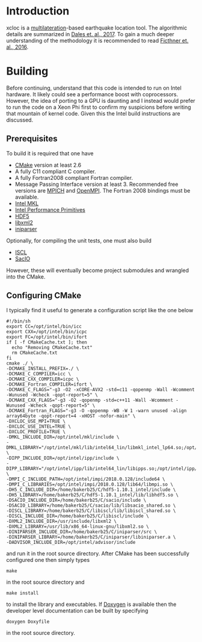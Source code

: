 # Introduction

xcloc is a [multilateration](https://en.wikipedia.org/wiki/Multilateration)-based earthquake location tool.  The algorithmic details are summarized in [Dales et. al., 2017](https://github.com/bakerb845/xcloc/blob/master/docs/DalesGJI-2017.pdf).  To gain a much deeper understanding of the methodology it is recommended to read [Ficthner et. al., 2016](  https://github.com/bakerb845/xcloc/blob/master/docs/Fichtner2016.pdf).

# Building

Before continuing, understand that this code is intended to run on Intel hardware.  It likely could see a performance boost with coprocessors.  However, the idea of porting to a GPU is daunting and I instead would prefer to run the code on a Xeon Phi first to confirm my suspicions before writing that mountain of kernel code.  Given this the Intel build instructions are discussed.

## Prerequisites

To build it is required that one have 

- [CMake](https://cmake.org/) version at least 2.6
- A fully C11 compliant C compiler.
- A fully Fortran2008 compliant Fortran compiler.
- Message Passing Interface version at least 3.  Recommended free versions are [MPICH](https://www.mpich.org/) and [OpenMPI](https://www.open-mpi.org/).  The Fortran 2008 bindings must be available.
- [Intel MKL](https://software.intel.com/en-us/mkl)
- [Intel Performance Primitives](https://software.intel.com/en-us/intel-ipp)
- [HDF5](https://support.hdfgroup.org/HDF5/)
- [libxml2](http://xmlsoft.org/) 
- [iniparser](https://github.com/ndevilla/iniparser)

Optionally, for compiling the unit tests, one must also build

- [ISCL](https://gitlab.isti.com/bbaker/iscl)
- [SacIO](https://gitlab.isti.com/bbaker/sacio)

However, these will eventually become project submodules and wrangled into the CMake.

## Configuring CMake

I typically find it useful to generate a configuration script like the one below

    #!/bin/sh
    export CC=/opt/intel/bin/icc
    export CXX=/opt/intel/bin/icpc
    export FC=/opt/intel/bin/ifort
    if [ -f CMakeCache.txt ]; then
      echo "Removing CMakeCache.txt"
      rm CMakeCache.txt
    fi
    cmake ./ \
    -DCMAKE_INSTALL_PREFIX=./ \
    -DCMAKE_C_COMPILER=icc \
    -DCMAKE_CXX_COMPILER=icpc \
    -DCMAKE_Fortran_COMPILER=ifort \
    -DCMAKE_C_FLAGS="-g3 -O2 -xCORE-AVX2 -std=c11 -qopenmp -Wall -Wcomment -Wunused -Wcheck -qopt-report=5" \
    -DCMAKE_CXX_FLAGS="-g3 -O2 -qopenmp -std=c++11 -Wall -Wcomment -Wunused -Wcheck -qopt-report=5" \
    -DCMAKE_Fortran_FLAGS="-g3 -O -qopenmp -WB -W 1 -warn unused -align array64byte -qopt-report=4 -xHOST -nofor-main" \
    -DXCLOC_USE_MPI=TRUE \
    -DXCLOC_USE_INTEL=TRUE \
    -DXCLOC_PROFILE=TRUE \
    -DMKL_INCLUDE_DIR=/opt/intel/mkl/include \
    -DMKL_LIBRARY="/opt/intel/mkl/lib/intel64_lin/libmkl_intel_lp64.so;/opt/intel/mkl/lib/intel64_lin/libmkl_sequential.so;/opt/intel/mkl/lib/intel64_lin/libmkl_core.so" \
    -DIPP_INCLUDE_DIR=/opt/intel/ipp/include \
    -DIPP_LIBRARY="/opt/intel/ipp/lib/intel64_lin/libipps.so;/opt/intel/ipp/lib/intel64_lin/libippvm.so;/opt/intel/ipp/lib/intel64_lin/libippcore.so" \
    -DMPI_C_INCLUDE_PATH=/opt/intel/impi/2018.0.128/include64 \
    -DMPI_C_LIBRARIES=/opt/intel/impi/2018.0.128/lib64/libmpi.so \
    -DH5_C_INCLUDE_DIR=/home/bakerb25/C/hdf5-1.10.1_intel/include \
    -DH5_LIBRARY=/home/bakerb25/C/hdf5-1.10.1_intel/lib/libhdf5.so \
    -DSACIO_INCLUDE_DIR=/home/bakerb25/C/sacio/include \
    -DSACIO_LIBRARY=/home/bakerb25/C/sacio/lib/libsacio_shared.so \
    -DISCL_LIBRARY=/home/bakerb25/C/libiscl/lib/libiscl_shared.so \
    -DISCL_INCLUDE_DIR=/home/bakerb25/C/libiscl/include \
    -DXML2_INCLUDE_DIR=/usr/include/libxml2 \
    -DXML2_LIBRARY=/usr/lib/x86_64-linux-gnu/libxml2.so \
    -DINIPARSER_INCLUDE_DIR=/home/bakerb25/C/iniparser/src \
    -DINIPARSER_LIBRARY=/home/bakerb25/C/iniparser/libiniparser.a \
    -DADVISOR_INCLUDE_DIR=/opt/intel/advisor/include

and run it in the root source directory.  After CMake has been successfully configured one then simply types

    make

in the root source directory and

    make install

to install the library and executables.  If [Doxygen](http://www.stack.nl/~dimitri/doxygen/) is available then the developer level documentation can be built by specifying

    doxygen Doxyfile

in the root source directory.
